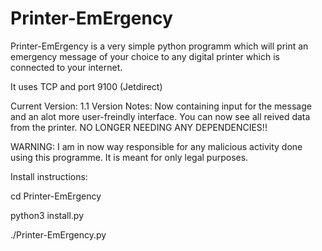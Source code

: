 # Printer-EmErgency

Printer-EmErgency is a very simple python programm which will print an emergency message of your choice to any digital printer which is connected to your internet.

It uses TCP and port 9100 (Jetdirect)

Current Version: 1.1
Version Notes: 
Now containing input for the message and an alot more user-freindly interface. 
You can now see all reived data from the printer.
NO LONGER NEEDING ANY DEPENDENCIES!!
       

WARNING:
I am in now way responsible for any malicious activity done using this programme. It is meant for only legal purposes. 

Install instructions:

cd Printer-EmErgency

python3 install.py

./Printer-EmErgency.py
